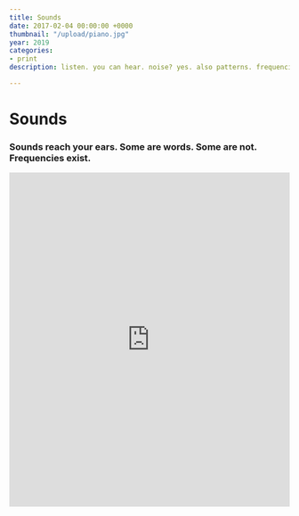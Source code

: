 ```yaml
---
title: Sounds
date: 2017-02-04 00:00:00 +0000
thumbnail: "/upload/piano.jpg"
year: 2019
categories:
- print
description: listen. you can hear. noise? yes. also patterns. frequencies. relationship.

---
```

# Sounds

### Sounds reach your ears. Some are words. Some are not. Frequencies exist.

<iframe width="100%" height="600" scrolling="no" frameborder="no" src="https://w.soundcloud.com/player/?url=https%3A//soundcloud.com/reaganry/tracks&amp;auto_play=false&amp;hide_related=false&amp;show_comments=true&amp;show_user=true&amp;show_reposts=false&amp;visual=false"></iframe>